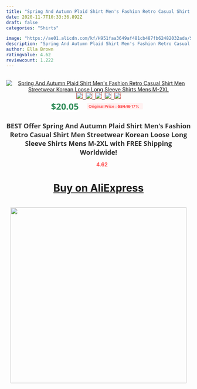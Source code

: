 ```yaml
---
title: "Spring And Autumn Plaid Shirt Men's Fashion Retro Casual Shirt Men Streetwear Korean Loose Long Sleeve Shirts Mens M-2XL"
date: 2020-11-7T10:33:36.892Z
draft: false
categories: "Shirts"

image: "https://ae01.alicdn.com/kf/H951faa3649af481cb487fb62482032ada/Spring-And-Autumn-Plaid-Shirt-Men-s-Fashion-Retro-Casual-Shirt-Men-Streetwear-Korean-Loose-Long.jpg"
description: "Spring And Autumn Plaid Shirt Men's Fashion Retro Casual Shirt Men Streetwear Korean Loose Long Sleeve Shirts Mens M-2XL"
author: Ella Brown
ratingvalue: 4.62
reviewcount: 1.222
---
```

<br>
<div style="text-align: center;">
<a href="https://s.click.aliexpress.com/e/_ACNkzB" target="_blank" rel="nofollow noopener noreferrer"><img alt="Spring And Autumn Plaid Shirt Men's Fashion Retro Casual Shirt Men Streetwear Korean Loose Long Sleeve Shirts Mens M-2XL" class="magnifier-image" src="https://ae01.alicdn.com/kf/H951faa3649af481cb487fb62482032ada/Spring-And-Autumn-Plaid-Shirt-Men-s-Fashion-Retro-Casual-Shirt-Men-Streetwear-Korean-Loose-Long.jpg_640x640.jpg">
<br>
<img style="border:1px solid salmon" src="https://ae01.alicdn.com/kf/H951faa3649af481cb487fb62482032ada/Spring-And-Autumn-Plaid-Shirt-Men-s-Fashion-Retro-Casual-Shirt-Men-Streetwear-Korean-Loose-Long.jpg_120x120.jpg">&nbsp;&nbsp;<img style="border:1px solid salmon" src="https://ae01.alicdn.com/kf/H11378601ed0e4cef9521e2a436a14c618/Spring-And-Autumn-Plaid-Shirt-Men-s-Fashion-Retro-Casual-Shirt-Men-Streetwear-Korean-Loose-Long.jpg_120x120.jpg">&nbsp;&nbsp;<img style="border:1px solid salmon" src="https://ae01.alicdn.com/kf/H9aecc4e476e34d84be4ca42ef1a9fa4cE/Spring-And-Autumn-Plaid-Shirt-Men-s-Fashion-Retro-Casual-Shirt-Men-Streetwear-Korean-Loose-Long.jpg_120x120.jpg">&nbsp;&nbsp;<img style="border:1px solid salmon" src="https://ae01.alicdn.com/kf/H8cb9749c47f14d01a37858c4408bf949k/Spring-And-Autumn-Plaid-Shirt-Men-s-Fashion-Retro-Casual-Shirt-Men-Streetwear-Korean-Loose-Long.jpg_120x120.jpg">&nbsp;&nbsp;<img style="border:1px solid salmon" src="https://ae01.alicdn.com/kf/H2662f8afcc92474ea6e04ef67ed7785bc/Spring-And-Autumn-Plaid-Shirt-Men-s-Fashion-Retro-Casual-Shirt-Men-Streetwear-Korean-Loose-Long.jpg_120x120.jpg"></a></div><br0>
<div style="text-align: center;"><span style="background-color: white; border: 0px; box-sizing: border-box; color: seagreen; display: inline-block; font-family: &quot;open sans&quot; , &quot;arial&quot; , &quot;helvetica&quot; , sans-serif , &quot;heiti&quot;; font-size: 24px; font-stretch: inherit; font-weight: 700; line-height: inherit; margin: 0px 10px 0px 0px; padding: 0px; vertical-align: middle;">$20.05 </span>
<span style="background: rgb(255 , 241 , 241); border-radius: 3px; border: 0px; box-sizing: border-box; color: #ff4747; display: inline-block; font-family: inherit; font-size: 12px; font-stretch: inherit; font-style: inherit; font-variant: inherit; font-weight: 600; line-height: inherit; margin: 0px; padding: 2px 5px; transform: scale(0.9); vertical-align: middle;">Original Price : <b style="text-decoration: line-through;">$24.16 </b> 17%&nbsp;&nbsp;</span></div>
<h1 style="color: #333333; display: inline-block; font-family: &quot;open sans&quot; , &quot;arial&quot; , &quot;helvetica&quot; , sans-serif , &quot;heiti&quot;; font-size: 18px; font-stretch: inherit; font-weight: 700; text-align: center;">BEST Offer Spring And Autumn Plaid Shirt Men's Fashion Retro Casual Shirt Men Streetwear Korean Loose Long Sleeve Shirts Mens M-2XL with FREE Shipping Worldwide!</h1>
<div style="color: #ff4747; text-align: center;">
<img src="https://4.bp.blogspot.com/-M0ZcTcb-5uY/XleCXlxnR4I/AAAAAAAAAEc/OrjgMkXV1oMQFaCRZj5HQwOCBcu3w1FegCPcBGAYYCw/s1600/star.png" style="height: 15px;">&nbsp;<b>4.62</b></div>
<div class="button_cont" align="center"><a class="buynow_a" href="https://s.click.aliexpress.com/e/_ACNkzB" target="_blank" rel="nofollow noopener noreferrer"><H1>Buy on AliExpress</H1></a></div><br>
<div class="separator" style="clear: both; text-align: center;">
<img src="https://lh3.googleusercontent.com/-pTy5HemUv9M/XlePHvY0dAI/AAAAAAAAAE4/0nX5iRUoIWY8eMW9Dpxeirr157OZliDIgCLcBGAsYHQ/s1600/badge.gif" width="480">
</div>
